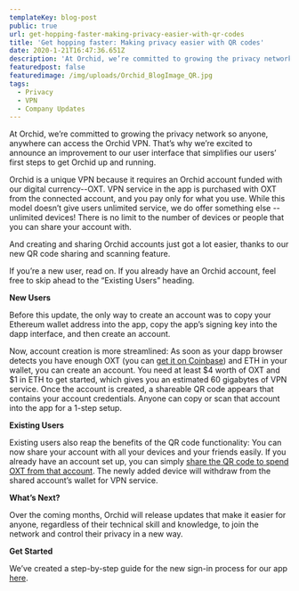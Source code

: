 ```yaml
---
templateKey: blog-post
public: true
url: get-hopping-faster-making-privacy-easier-with-qr-codes
title: 'Get hopping faster: Making privacy easier with QR codes'
date: 2020-1-21T16:47:36.651Z
description: 'At Orchid, we’re committed to growing the privacy network so anyone, anywhere can access the Orchid VPN. That’s why we’re excited to announce an improvement to our user interface that simplifies our users’ first steps to get Orchid up and running.'
featuredpost: false
featuredimage: /img/uploads/Orchid_BlogImage_QR.jpg
tags:
  - Privacy
  - VPN
  - Company Updates
---
```

At Orchid, we’re committed to growing the privacy network so anyone, anywhere can access the Orchid VPN. That’s why we’re excited to announce an improvement to our user interface that simplifies our users’ first steps to get Orchid up and running.

Orchid is a unique VPN because it requires an Orchid account funded with our digital currency--OXT. VPN service in the app is purchased with OXT from the connected account, and you pay only for what you use. While this model doesn’t give users unlimited service, we do offer something else -- unlimited devices! There is no limit to the number of devices or people that you can share your account with.

And creating and sharing Orchid accounts just got a lot easier, thanks to our new QR code sharing and scanning feature.

If you’re a new user, read on. If you already have an Orchid account, feel free to skip ahead to the “Existing Users” heading.


**New Users**

Before this update, the only way to create an account was to copy your Ethereum wallet address into the app, copy the app’s signing key into the dapp interface, and then create an account. 

Now, account creation is more streamlined: As soon as your dapp browser detects you have enough OXT (you can [get it on Coinbase](https://www.coinbase.com/price/orchid)) and ETH in your wallet, you can create an account. You need at least $4 worth of OXT and $1 in ETH to get started, which gives you an estimated 60 gigabytes of VPN service. Once the account is created, a shareable QR code appears that contains your account credentials. Anyone can copy or scan that account into the app for a 1-step setup. 

**Existing Users**

Existing users also reap the benefits of the QR code functionality: You can now share your account with all your devices and your friends easily.  If you already have an account set up, you can simply [share the QR code to spend OXT from that account](https://www.orchid.com/join). The newly added device will withdraw from the shared account’s wallet for VPN service.

**What’s Next?**

Over the coming months, Orchid will release updates that make it easier for anyone, regardless of their technical skill and knowledge, to join the network and control their privacy in a new way.

**Get Started**

We’ve created a step-by-step guide for the new sign-in process for our app [here](https://www.orchid.com/join).
